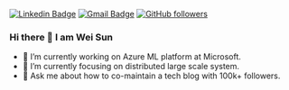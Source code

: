 [![Linkedin Badge](https://img.shields.io/badge/wei-blue?style=flat-square&logo=Linkedin&logoColor=white&link=https://www.linkedin.com/in/weisun404/)](https://www.linkedin.com/in/weisun404/)
[![Gmail Badge](https://img.shields.io/badge/sunwei0130@gmail.com-red?style=flat-square&logo=Gmail&logoColor=white&link=mailto:sunwei0130@gmail.com)](mailto:sunwei0130@gmail.com)
[![GitHub followers](https://img.shields.io/github/followers/weisun022?label=Follow&style=social)](https://github.com/weisun022/?tab=follow)
### Hi there 👋 I am Wei Sun

- 🔭 I’m currently working on Azure ML platform at Microsoft.
- 🌱 I’m currently focusing on distributed large scale system.
- 💬 Ask me about how to co-maintain a tech blog with 100k+ followers.
